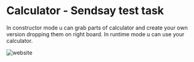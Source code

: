 <h1>Calculator - Sendsay test task</h1>

<p>In constructor mode u can grab parts of calculator and create your own version dropping them on right board. In runtime mode u can use your calculator.</p>

<img src='https://i.ibb.co/NybKJrj/calculator.png' alt='website' />

